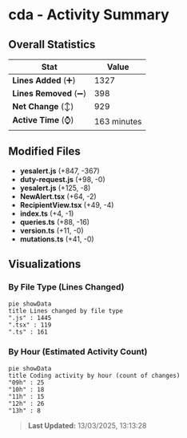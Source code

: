 # cda - Activity Summary 

## Overall Statistics

| Stat                   | Value                                                             |
| ---------------------- | ----------------------------------------------------------------- |
| **Lines Added** (➕)   | 1327                                          |
| **Lines Removed** (➖) | 398                                        |
| **Net Change** (↕)    | 929                |
| **Active Time** (⌚)   | 163 minutes |


## Modified Files
- **yesalert.js** (+847, -367)
- **duty-request.js** (+98, -0)
- **yesalert.js** (+125, -8)
- **NewAlert.tsx** (+64, -2)
- **RecipientView.tsx** (+49, -4)
- **index.ts** (+4, -1)
- **queries.ts** (+88, -16)
- **version.ts** (+11, -0)
- **mutations.ts** (+41, -0)

## Visualizations

### By File Type (Lines Changed)

```mermaid
pie showData
title Lines changed by file type
".js" : 1445
".tsx" : 119
".ts" : 161
```

### By Hour (Estimated Activity Count)

```mermaid
pie showData
title Coding activity by hour (count of changes)
"09h" : 25
"10h" : 18
"11h" : 15
"12h" : 26
"13h" : 8
```


> **Last Updated:** 13/03/2025, 13:13:28